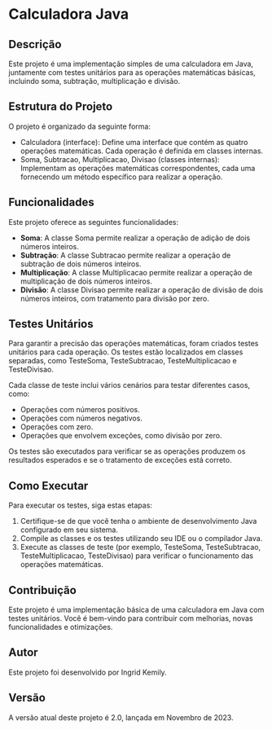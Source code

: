 # Calculadora Java

## Descrição
Este projeto é uma implementação simples de uma calculadora em Java, juntamente com testes unitários para as operações matemáticas básicas, incluindo soma, subtração, multiplicação e divisão.

## Estrutura do Projeto

O projeto é organizado da seguinte forma:

- Calculadora (interface): Define uma interface que contém as quatro operações matemáticas. Cada operação é definida em classes internas.
- Soma, Subtracao, Multiplicacao, Divisao (classes internas): Implementam as operações matemáticas correspondentes, cada uma fornecendo um método específico para realizar a operação.

## Funcionalidades

Este projeto oferece as seguintes funcionalidades:

- **Soma**: A classe Soma permite realizar a operação de adição de dois números inteiros.
- **Subtração**: A classe Subtracao permite realizar a operação de subtração de dois números inteiros.
- **Multiplicação**: A classe Multiplicacao permite realizar a operação de multiplicação de dois números inteiros.
- **Divisão**: A classe Divisao permite realizar a operação de divisão de dois números inteiros, com tratamento para divisão por zero.

## Testes Unitários

Para garantir a precisão das operações matemáticas, foram criados testes unitários para cada operação. Os testes estão localizados em classes separadas, como TesteSoma, TesteSubtracao, TesteMultiplicacao e TesteDivisao.

Cada classe de teste inclui vários cenários para testar diferentes casos, como:

- Operações com números positivos.
- Operações com números negativos.
- Operações com zero.
- Operações que envolvem exceções, como divisão por zero.

Os testes são executados para verificar se as operações produzem os resultados esperados e se o tratamento de exceções está correto.

## Como Executar

Para executar os testes, siga estas etapas:

1. Certifique-se de que você tenha o ambiente de desenvolvimento Java configurado em seu sistema.
2. Compile as classes e os testes utilizando seu IDE ou o compilador Java.
3. Execute as classes de teste (por exemplo, TesteSoma, TesteSubtracao, TesteMultiplicacao, TesteDivisao) para verificar o funcionamento das operações matemáticas.

## Contribuição

Este projeto é uma implementação básica de uma calculadora em Java com testes unitários. Você é bem-vindo para contribuir com melhorias, novas funcionalidades e otimizações.

## Autor

Este projeto foi desenvolvido por Ingrid Kemily.

## Versão

A versão atual deste projeto é 2.0, lançada em Novembro de 2023.

